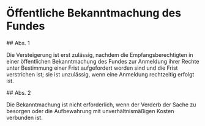# Öffentliche Bekanntmachung des Fundes



\#\# Abs. 1

 Die Versteigerung ist erst zulässig, nachdem die Empfangsberechtigten in einer öffentlichen Bekanntmachung des Fundes zur Anmeldung ihrer Rechte unter Bestimmung einer Frist aufgefordert worden sind und die Frist verstrichen ist; sie ist unzulässig, wenn eine Anmeldung rechtzeitig erfolgt ist.

\#\# Abs. 2

 Die Bekanntmachung ist nicht erforderlich, wenn der Verderb der Sache zu besorgen oder die Aufbewahrung mit unverhältnismäßigen Kosten verbunden ist. 

